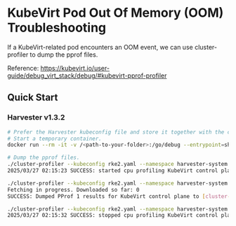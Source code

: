 # KubeVirt Pod Out Of Memory (OOM) Troubleshooting

If a KubeVirt-related pod encounters an OOM event, we can use cluster-profiler to dump the pprof files.

Reference: https://kubevirt.io/user-guide/debug_virt_stack/debug/#kubevirt-pprof-profiler

## Quick Start

### Harvester v1.3.2

```bash
# Prefer the Harvester kubeconfig file and store it together with the cluster-profiler.
# Start a temporary container.
docker run --rm -it -v /<path-to-your-folder>:/go/debug --entrypoint=sh --net host golang:1.19-alpine

# Dump the pprof files.
./cluster-profiler --kubeconfig rke2.yaml --namespace harvester-system --cmd start
2025/03/27 02:15:23 SUCCESS: started cpu profiling KubeVirt control plane

./cluster-profiler --kubeconfig rke2.yaml --namespace harvester-system --cmd dump --l "kubevirt.io=virt-handler"
Fetching in progress. Downloaded so far: 0
SUCCESS: Dumped PProf 1 results for KubeVirt control plane to [cluster-profiler-results]

./cluster-profiler --kubeconfig rke2.yaml --namespace harvester-system --cmd stop
2025/03/27 02:15:32 SUCCESS: stopped cpu profiling KubeVirt control plane
```
